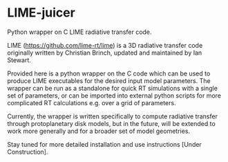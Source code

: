 # LIME-juicer
Python wrapper on C LIME radiative transfer code. 

LIME (https://github.com/lime-rt/lime) is a 3D radiative transfer code originally written by Christian Brinch, updated and maintained by Ian Stewart. 

Provided here is a python wrapper on the C code which can be used to produce LIME executables for the desired input model parameters. The wrapper can be run as a standalone for quick RT simulations with a single set of parameters, or can be imported into external python scripts for more complicated RT calculations e.g. over a grid of parameters.

Currently, the wrapper is written specifically to compute radiative transfer through protoplanetary disk models, but in the future, will be extended to work more generally and for a broader set of model geometries.

Stay tuned for more detailed installation and use instructions [Under Construction].
